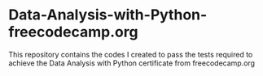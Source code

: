 # Data-Analysis-with-Python-freecodecamp.org
This repository contains the codes I created to pass the tests required to achieve the Data Analysis with Python certificate from freecodecamp.org
